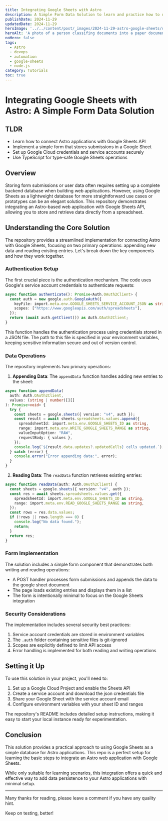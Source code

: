 ```yaml
---
title: Integrating Google Sheets with Astro
description: A Simple Form Data Solution to learn and practice how to use Google Sheets as the backend for Astro web applications. For example to store simple forms data like contact forms or Call To Actions. 
publishDate: 2024-11-29
updatedDate: 2024-11-29
heroImage: '../../content/post/_images/2024-11-29-astro-google-sheets/documents-folder.jpg'
heroAlt: 'A photo of a person classifing documents into a paper documents folder.'
noHero: false
tags:
  - Astro
  - devops
  - automation
  - google-sheets
  - node.js
category: Tutorials
toc: true
---
```


# Integrating Google Sheets with Astro: A Simple Form Data Solution

## TLDR
- Learn how to connect Astro applications with Google Sheets API
- Implement a simple form that stores submissions in a Google Sheet
- Set up Google Cloud credentials and service accounts securely
- Use TypeScript for type-safe Google Sheets operations

## Overview
Storing form submissions or user data often requires setting up a complete backend database when building web applications. However, using Google Sheets as a lightweight database for more straightforward use cases or prototypes can be an elegant solution. This repository demonstrates integrating an Astro-based web application with Google Sheets API, allowing you to store and retrieve data directly from a spreadsheet.

## Understanding the Core Solution
The repository provides a streamlined implementation for connecting Astro with Google Sheets, focusing on two primary operations: appending new data and reading existing entries. Let's break down the key components and how they work together.

### Authentication Setup
The first crucial piece is the authentication mechanism. The code uses Google's service account credentials to authenticate requests:

```typescript
async function authenticate(): Promise<Auth.OAuth2Client> {
  const auth = new google.auth.GoogleAuth({
    keyFile: import.meta.env.GOOGLE_SHEETS_SERVICE_ACCOUNT_JSON as string,
    scopes: ["https://www.googleapis.com/auth/spreadsheets"],
  });
  return (await auth.getClient()) as Auth.OAuth2Client;
}
```

This function handles the authentication process using credentials stored in a JSON file. The path to this file is specified in your environment variables, keeping sensitive information secure and out of version control.

### Data Operations
The repository implements two primary operations:

1. **Appending Data**: The `appendData` function handles adding new entries to the sheet:
```typescript
async function appendData(
  auth: Auth.OAuth2Client,
  values: (string | number)[][]
): Promise<void> {
  try {
    const sheets = google.sheets({ version: "v4", auth });
    const result = await sheets.spreadsheets.values.append({
      spreadsheetId: import.meta.env.GOOGLE_SHEETS_ID as string,
      range: import.meta.env.WRITE_GOOGLE_SHEETS_RANGE as string,
      valueInputOption: "RAW",
      requestBody: { values },
    });
    console.log(`${result.data.updates?.updatedCells} cells updated.`);
  } catch (error) {
    console.error("Error appending data:", error);
  }
}
```

2. **Reading Data**: The `readData` function retrieves existing entries:
```typescript
async function readData(auth: Auth.OAuth2Client) {
  const sheets = google.sheets({ version: "v4", auth });
  const res = await sheets.spreadsheets.values.get({
    spreadsheetId: import.meta.env.GOOGLE_SHEETS_ID as string,
    range: import.meta.env.READ_GOOGLE_SHEETS_RANGE as string,
  });
  const rows = res.data.values;
  if (!rows || rows.length === 0) {
    console.log("No data found.");
    return;
  }
  return res;
}
```

### Form Implementation
The solution includes a simple form component that demonstrates both writing and reading operations:

- A POST handler processes form submissions and appends the data to the google sheet document
- The page loads existing entries and displays them in a list
- The form is intentionally minimal to focus on the Google Sheets integration

### Security Considerations
The implementation includes several security best practices:

1. Service account credentials are stored in environment variables
2. The `.auth` folder containing sensitive files is git-ignored
3. Scopes are explicitly defined to limit API access
4. Error handling is implemented for both reading and writing operations



## Setting it Up

To use this solution in your project, you'll need to:

1. Set up a Google Cloud Project and enable the Sheets API
2. Create a service account and download the json credentials file
3. Share your Google Sheet with the service account email
4. Configure environment variables with your sheet ID and ranges


The repository's README includes detailed setup instructions, making it easy to start your local instance ready for experimentation.


## Conclusion

This solution provides a practical approach to using Google Sheets as a simple database for Astro applications. This repo is a perfect setup for learning the basic steps to integrate an Astro web application with Google Sheets.

While only suitable for learning scenarios, this integration offers a quick and effective way to add data persistence to your Astro applications with minimal setup. 

------
Many thanks for reading, please leave a comment if you have any quality hint.

Keep on testing, better!
